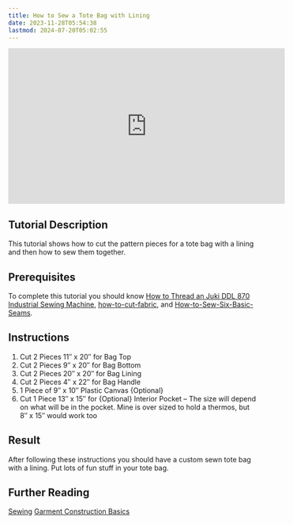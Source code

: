 ```yaml
---
title: How to Sew a Tote Bag with Lining
date: 2023-11-28T05:54:38
lastmod: 2024-07-20T05:02:55
---
```


<div class="iframe-16-9-container"><iframe class="youTubeIframe" width="560" height="315" src="https://www.youtube.com/embed/826t3yvck6c?rel=0" title="YouTube video player" frameborder="0" allow="accelerometer; autoplay; clipboard-write; encrypted-media; gyroscope; picture-in-picture" allowfullscreen></iframe></div>

## Tutorial Description

This tutorial shows how to cut the pattern pieces for a tote bag with a lining and then how to sew them together.

## Prerequisites

To complete this tutorial you should know [How to Thread an Juki DDL 870 Industrial Sewing Machine](./how-to-thread-a-home-sewing-machine.md), [how-to-cut-fabric](./how-to-cut-fabric.md), and [How-to-Sew-Six-Basic-Seams](./how-to-sew-six-basic-seams.md).

## Instructions

1. Cut 2 Pieces 11″ x 20″ for Bag Top
2. Cut 2 Pieces 9″ x 20″ for Bag Bottom
3. Cut 2 Pieces 20″ x 20″ for Bag Lining
4. Cut 2 Pieces 4″ x 22″ for Bag Handle
5. 1 Piece of 9″ x 10″ Plastic Canvas {Optional}
6. Cut 1 Piece 13″ x 15″ for {Optional} Interior Pocket – The size will depend on what will be in the pocket. Mine is over sized to hold a thermos, but 8″ x 15″ would work too

## Result

After following these instructions you should have a custom sewn tote bag with a lining. Put lots of fun stuff in your tote bag.

## Further Reading

[Sewing](./sewing.md)
[Garment Construction Basics](./garment-construction-basics.md)
